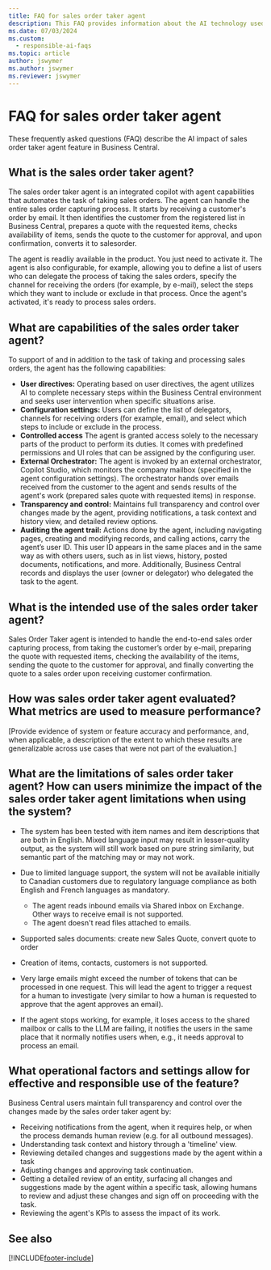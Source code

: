 ```yaml
---
title: FAQ for sales order taker agent
description: This FAQ provides information about the AI technology used in Business Central, along with key considerations and details about how AI is used, how it was tested and evaluated, and any specific limitations.
ms.date: 07/03/2024
ms.custom: 
  - responsible-ai-faqs
ms.topic: article
author: jswymer
ms.author: jswymer
ms.reviewer: jswymer
---
```

# FAQ for sales order taker agent 

These frequently asked questions (FAQ) describe the AI impact of sales order taker agent feature in Business Central.

## What is the sales order taker agent?

The sales order taker agent is an integrated copilot with agent capabilities that automates the task of taking sales orders. The agent can handle the entire sales order capturing process. It starts by receiving a customer's order by email. It then identifies the customer from the registered list in Business Central, prepares a quote with the requested items, checks availability of items, sends the quote to the customer for approval, and upon confirmation, converts it to salesorder.

The agent is readliy available in the product. You just need to activate it. The agent is also configurable, for example, allowing you to define a list of users who can delegate the process of taking the sales orders, specify the channel for receiving the orders (for example, by e-mail), select the steps which they want to include or exclude in that process. Once the agent's activated, it's ready to process sales orders.  

## What are capabilities of the sales order taker agent?

To support of and in addition to the task of taking and processing sales orders, the agent has the following capabilities:

- **User directives:** Operating based on user directives, the agent utilizes AI to complete necessary steps within the Business Central environment and seeks user intervention when specific situations arise.
- **Configuration settings:** Users can define the list of delegators, channels for receiving orders (for example, email), and select which steps to include or exclude in the process.
- **Controlled access** The agent is granted access solely to the necessary parts of the product to perform its duties. It comes with predefined permissions and UI roles that can be assigned by the configuring user.
- **External Orchestrator:** The agent is invoked by an external orchestrator, Copilot Studio, which monitors the company mailbox (specified in the agent configuration settings). The orchestrator hands over emails received from the customer to the agent and sends results of the agent's work (prepared sales quote with requested items) in response.
- **Transparency and control:** Maintains full transparency and control over changes made by the agent, providing notifications, a task context and history view, and detailed review options.
- **Auditing the agent trail:** Actions done by the agent, including navigating pages, creating and modifying records, and calling actions, carry the agent’s user ID. This user ID appears in the same places and in the same way as with others users, such as in list views, history, posted documents, notifications, and more. Additionally, Business Central records and displays the user (owner or delegator) who delegated the task to the agent.

## What is the intended use of the sales order taker agent?

Sales Order Taker agent is intended to handle the end-to-end sales order capturing process, from taking the customer’s order by e-mail, preparing the quote with requested items, checking the availability of the items, sending the quote to the customer for approval, and finally converting the quote to a sales order upon receiving customer confirmation.

## How was sales order taker agent evaluated? What metrics are used to measure performance?

[Provide evidence of system or feature accuracy and performance, and, when applicable, a description of the extent to which these results are generalizable across use cases that were not part of the evaluation.]

## What are the limitations of sales order taker agent? How can users minimize the impact of the sales order taker agent limitations when using the system?

- The system has been tested with item names and item descriptions that are both in English. Mixed language input may result in lesser-quality output, as the system will still work based on pure string similarity, but semantic part of the matching may or may not work. 

- Due to limited language support, the system will not be available initially to Canadian customers due to regulatory language compliance as both English and French languages as mandatory.

  - The agent reads inbound emails via Shared inbox on Exchange. Other ways to receive email is not supported. 
  - The agent doesn't read files attached to emails. 

- Supported sales documents: create new Sales Quote, convert quote to order 
- Creation of items, contacts, customers is not supported.
- Very large emails might exceed the number of tokens that can be processed in one request. This will lead the agent to trigger a request for a human to investigate (very similar to how a human is requested to approve that the agent approves an email). 
- If the agent stops working, for example, it loses access to the shared mailbox or calls to the LLM are failing, it notifies the users in the same place that it normally notifies users when, e.g., it needs approval to process an email. 

## What operational factors and settings allow for effective and responsible use of the feature?

Business Central users maintain full transparency and control over the changes made by the sales order taker agent by: 

- Receiving notifications from the agent, when it requires help, or when the process demands human review (e.g. for all outbound messages).
- Understanding task context and history through a 'timeline' view.
- Reviewing detailed changes and suggestions made by the agent within a task
- Adjusting changes and approving task continuation.
- Getting a detailed review of an entity, surfacing all changes and suggestions made by the agent within a specific task, allowing humans to review and adjust these changes and sign off on proceeding with the task.
- Reviewing the agent's KPIs to assess the impact of its work.

## See also


[!INCLUDE[footer-include](includes/footer-banner.md)]
